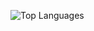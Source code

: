 ![Top Languages](https://github-readme-stats.vercel.app/api/top-langs/?username=dotasha&layout=compact&theme=radical)
